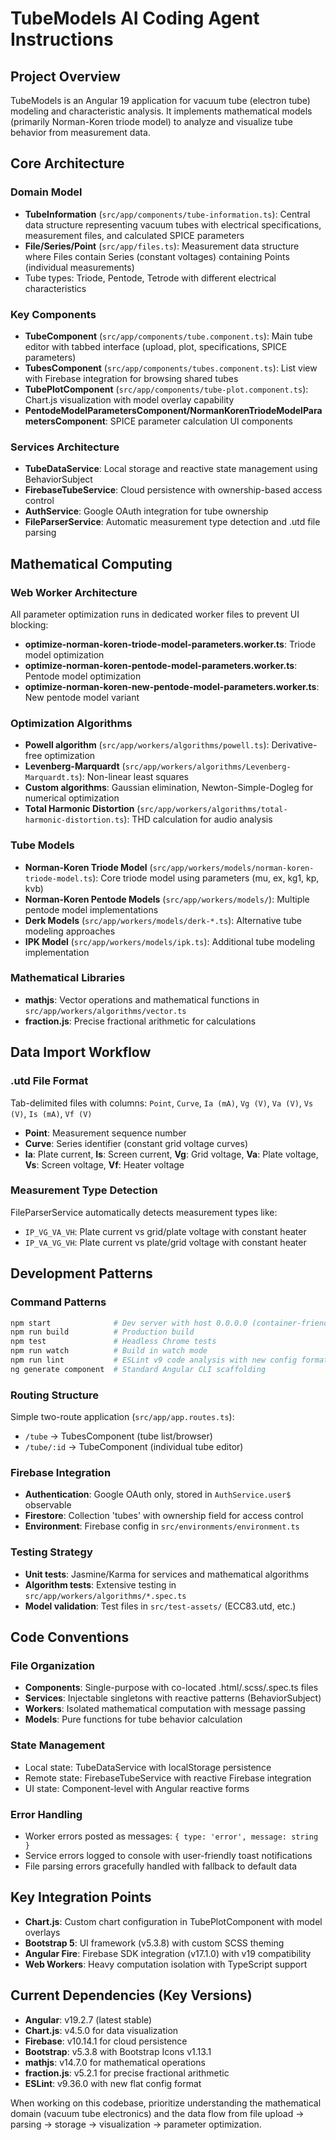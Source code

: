 # TubeModels AI Coding Agent Instructions

## Project Overview

TubeModels is an Angular 19 application for vacuum tube (electron tube) modeling and characteristic analysis. It implements mathematical models (primarily Norman-Koren triode model) to analyze and visualize tube behavior from measurement data.

## Core Architecture

### Domain Model

- **TubeInformation** (`src/app/components/tube-information.ts`): Central data structure representing vacuum tubes with electrical specifications, measurement files, and calculated SPICE parameters
- **File/Series/Point** (`src/app/files.ts`): Measurement data structure where Files contain Series (constant voltages) containing Points (individual measurements)
- Tube types: Triode, Pentode, Tetrode with different electrical characteristics

### Key Components

- **TubeComponent** (`src/app/components/tube.component.ts`): Main tube editor with tabbed interface (upload, plot, specifications, SPICE parameters)
- **TubesComponent** (`src/app/components/tubes.component.ts`): List view with Firebase integration for browsing shared tubes  
- **TubePlotComponent** (`src/app/components/tube-plot.component.ts`): Chart.js visualization with model overlay capability
- **PentodeModelParametersComponent/NormanKorenTriodeModelParametersComponent**: SPICE parameter calculation UI components

### Services Architecture

- **TubeDataService**: Local storage and reactive state management using BehaviorSubject
- **FirebaseTubeService**: Cloud persistence with ownership-based access control
- **AuthService**: Google OAuth integration for tube ownership
- **FileParserService**: Automatic measurement type detection and .utd file parsing

## Mathematical Computing

### Web Worker Architecture

All parameter optimization runs in dedicated worker files to prevent UI blocking:

- **optimize-norman-koren-triode-model-parameters.worker.ts**: Triode model optimization
- **optimize-norman-koren-pentode-model-parameters.worker.ts**: Pentode model optimization  
- **optimize-norman-koren-new-pentode-model-parameters.worker.ts**: New pentode model variant

### Optimization Algorithms

- **Powell algorithm** (`src/app/workers/algorithms/powell.ts`): Derivative-free optimization
- **Levenberg-Marquardt** (`src/app/workers/algorithms/Levenberg-Marquardt.ts`): Non-linear least squares
- **Custom algorithms**: Gaussian elimination, Newton-Simple-Dogleg for numerical optimization
- **Total Harmonic Distortion** (`src/app/workers/algorithms/total-harmonic-distortion.ts`): THD calculation for audio analysis

### Tube Models

- **Norman-Koren Triode Model** (`src/app/workers/models/norman-koren-triode-model.ts`): Core triode model using parameters (mu, ex, kg1, kp, kvb)
- **Norman-Koren Pentode Models** (`src/app/workers/models/`): Multiple pentode model implementations
- **Derk Models** (`src/app/workers/models/derk-*.ts`): Alternative tube modeling approaches
- **IPK Model** (`src/app/workers/models/ipk.ts`): Additional tube modeling implementation

### Mathematical Libraries

- **mathjs**: Vector operations and mathematical functions in `src/app/workers/algorithms/vector.ts`
- **fraction.js**: Precise fractional arithmetic for calculations

## Data Import Workflow

### .utd File Format

Tab-delimited files with columns: `Point`, `Curve`, `Ia (mA)`, `Vg (V)`, `Va (V)`, `Vs (V)`, `Is (mA)`, `Vf (V)`

- **Point**: Measurement sequence number
- **Curve**: Series identifier (constant grid voltage curves)
- **Ia**: Plate current, **Is**: Screen current, **Vg**: Grid voltage, **Va**: Plate voltage, **Vs**: Screen voltage, **Vf**: Heater voltage

### Measurement Type Detection

FileParserService automatically detects measurement types like:

- `IP_VG_VA_VH`: Plate current vs grid/plate voltage with constant heater
- `IP_VA_VG_VH`: Plate current vs plate/grid voltage with constant heater

## Development Patterns

### Command Patterns

```bash
npm start              # Dev server with host 0.0.0.0 (container-friendly)
npm run build          # Production build
npm test               # Headless Chrome tests
npm run watch          # Build in watch mode
npm run lint           # ESLint v9 code analysis with new config format
ng generate component  # Standard Angular CLI scaffolding
```

### Routing Structure

Simple two-route application (`src/app/app.routes.ts`):
- `/tube` → TubesComponent (tube list/browser)  
- `/tube/:id` → TubeComponent (individual tube editor)

### Firebase Integration

- **Authentication**: Google OAuth only, stored in `AuthService.user$` observable
- **Firestore**: Collection 'tubes' with ownership field for access control
- **Environment**: Firebase config in `src/environments/environment.ts`

### Testing Strategy

- **Unit tests**: Jasmine/Karma for services and mathematical algorithms
- **Algorithm tests**: Extensive testing in `src/app/workers/algorithms/*.spec.ts`
- **Model validation**: Test files in `src/test-assets/` (ECC83.utd, etc.)

## Code Conventions

### File Organization

- **Components**: Single-purpose with co-located .html/.scss/.spec.ts files
- **Services**: Injectable singletons with reactive patterns (BehaviorSubject)
- **Workers**: Isolated mathematical computation with message passing
- **Models**: Pure functions for tube behavior calculation

### State Management

- Local state: TubeDataService with localStorage persistence
- Remote state: FirebaseTubeService with reactive Firebase integration
- UI state: Component-level with Angular reactive forms

### Error Handling

- Worker errors posted as messages: `{ type: 'error', message: string }`
- Service errors logged to console with user-friendly toast notifications
- File parsing errors gracefully handled with fallback to default data

## Key Integration Points

- **Chart.js**: Custom chart configuration in TubePlotComponent with model overlays
- **Bootstrap 5**: UI framework (v5.3.8) with custom SCSS theming
- **Angular Fire**: Firebase SDK integration (v17.1.0) with v19 compatibility
- **Web Workers**: Heavy computation isolation with TypeScript support

## Current Dependencies (Key Versions)

- **Angular**: v19.2.7 (latest stable)
- **Chart.js**: v4.5.0 for data visualization
- **Firebase**: v10.14.1 for cloud persistence  
- **Bootstrap**: v5.3.8 with Bootstrap Icons v1.13.1
- **mathjs**: v14.7.0 for mathematical operations
- **fraction.js**: v5.2.1 for precise fractional arithmetic
- **ESLint**: v9.36.0 with new flat config format

When working on this codebase, prioritize understanding the mathematical domain (vacuum tube electronics) and the data flow from file upload → parsing → storage → visualization → parameter optimization.
